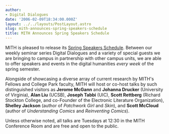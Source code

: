 ```yaml
---
author:
- Digital Dialogues
date: '2006-02-09T18:34:00.000Z'
layout: ../../layouts/PostLayout.astro
slug: mith-announces-spring-speakers-schedule
title: MITH Announces Spring Speakers Schedule
---
```


MITH is pleased to release its [Spring Speakers Schedule](http://web.archive.org/web/20100609001120/http://mith2.umd.edu/programs/mith_speakers_spring_2006.pdf). Between our weekly seminar series Digital Dialogues and a variety of special guests we are bringing to campus in partnership with other campus units, we are able to offer speakers and events in the digital humanities _every week_ of the spring semester.

Alongside of showcasing a diverse array of current research by MITH's Fellows and College Park faculty, MITH will host or co-host talks by such distinguished visitors as **Jerome McGann** and **Johanna Drucker** (University of Virginia), **Alan Liu** (UCSB), **Joseph Tabbi** (UIC), **Scott Rettberg** (Richard Stockton College, and co-Founder of the Electronic Literature Organization), **Shelley Jackson** (author of _Patchwork Girl_ and _Skin_), and **Scott McCloud** (author of _Understanding Comics_ and _Reinventing Comics_).

Unless otherwise noted, all talks are Tuesdays at 12:30 in the MITH Conference Room and are free and open to the public.